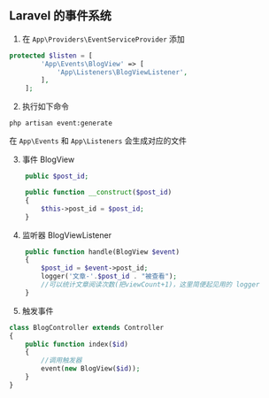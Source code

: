 ## Laravel 的事件系统
1. 在 `App\Providers\EventServiceProvider` 添加
```php
protected $listen = [
        'App\Events\BlogView' => [
            'App\Listeners\BlogViewListener',
        ],
    ];
```

2. 执行如下命令
```
php artisan event:generate
```
在 `App\Events` 和 `App\Listeners` 会生成对应的文件

3. 事件 BlogView
```php
    public $post_id;

    public function __construct($post_id)
    {
        $this->post_id = $post_id;
    }
```
4. 监听器 BlogViewListener
```php
    public function handle(BlogView $event)
    {
        $post_id = $event->post_id;
        logger('文章-'.$post_id . "被查看");
        //可以统计文章阅读次数(把viewCount+1)，这里简便起见用的 logger
    }
```
5. 触发事件
```php
class BlogController extends Controller
{
    public function index($id)
    {
        //调用触发器
        event(new BlogView($id));
    }
}
```
